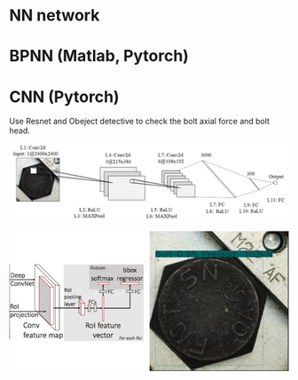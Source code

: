 # NN network

# BPNN (Matlab, Pytorch)

# CNN (Pytorch)
Use Resnet and Obeject detective to check the bolt axial force and bolt head.

![cnn](./fig/boltcnn.png)

![](./fig/rescnn_bolt.png)
